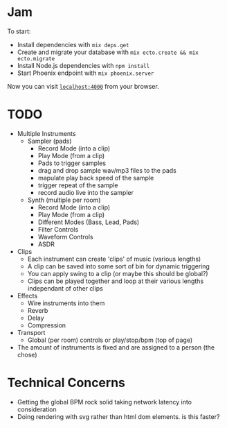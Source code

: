 # Jam

To start:

  * Install dependencies with `mix deps.get`
  * Create and migrate your database with `mix ecto.create && mix ecto.migrate`
  * Install Node.js dependencies with `npm install`
  * Start Phoenix endpoint with `mix phoenix.server`

Now you can visit [`localhost:4000`](http://localhost:4000) from your browser.

# TODO
  * Multiple Instruments
    * Sampler (pads)
      * Record Mode (into a clip)
      * Play Mode (from a clip)
      * Pads to trigger samples
      * drag and drop sample wav/mp3 files to the pads
      * mapulate play back speed of the sample
      * trigger repeat of the sample
      * record audio live into the sampler
    * Synth (multiple per room)
      * Record Mode (into a clip)
      * Play Mode (from a clip)
      * Different Modes (Bass, Lead, Pads)
      * Filter Controls
      * Waveform Controls
      * ASDR
  * Clips
    * Each instrument can create 'clips' of music (various lengths)
    * A clip can be saved into some sort of bin for dynamic triggering
    * You can apply swing to a clip (or maybe this should be global?)
    * Clips can be played together and loop at their various lengths independant of other clips
  * Effects
    * Wire instruments into them
    * Reverb
    * Delay
    * Compression
  * Transport
    * Global (per room) controls or play/stop/bpm (top of page)
  * The amount of instruments is fixed and are assigned to a person (the chose)

# Technical Concerns
  * Getting the global BPM rock solid taking network latency into consideration
  * Doing rendering with svg rather than html dom elements. is this faster?
